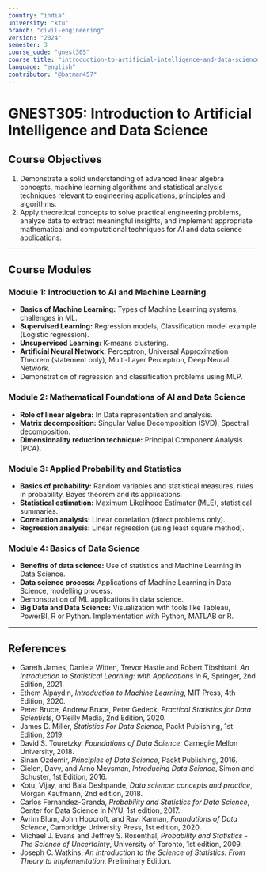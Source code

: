 ```yaml
---
country: "india"
university: "ktu"
branch: "civil-engineering"
version: "2024"
semester: 3
course_code: "gnest305"
course_title: "introduction-to-artificial-intelligence-and-data-science"
language: "english"
contributor: "@batman457"
---
```


# GNEST305: Introduction to Artificial Intelligence and Data Science

## Course Objectives
1. Demonstrate a solid understanding of advanced linear algebra concepts, machine learning algorithms and statistical analysis techniques relevant to engineering applications, principles and algorithms.
2. Apply theoretical concepts to solve practical engineering problems, analyze data to extract meaningful insights, and implement appropriate mathematical and computational techniques for AI and data science applications.

---

## Course Modules

### Module 1: Introduction to AI and Machine Learning
- **Basics of Machine Learning:** Types of Machine Learning systems, challenges in ML.
- **Supervised Learning:** Regression models, Classification model example (Logistic regression).
- **Unsupervised Learning:** K-means clustering.
- **Artificial Neural Network:** Perceptron, Universal Approximation Theorem (statement only), Multi-Layer Perceptron, Deep Neural Network.
- Demonstration of regression and classification problems using MLP.

### Module 2: Mathematical Foundations of AI and Data Science
- **Role of linear algebra:** In Data representation and analysis.
- **Matrix decomposition:** Singular Value Decomposition (SVD), Spectral decomposition.
- **Dimensionality reduction technique:** Principal Component Analysis (PCA).

### Module 3: Applied Probability and Statistics
- **Basics of probability:** Random variables and statistical measures, rules in probability, Bayes theorem and its applications.
- **Statistical estimation:** Maximum Likelihood Estimator (MLE), statistical summaries.
- **Correlation analysis:** Linear correlation (direct problems only).
- **Regression analysis:** Linear regression (using least square method).

### Module 4: Basics of Data Science
- **Benefits of data science:** Use of statistics and Machine Learning in Data Science.
- **Data science process:** Applications of Machine Learning in Data Science, modelling process.
- Demonstration of ML applications in data science.
- **Big Data and Data Science:** Visualization with tools like Tableau, PowerBI, R or Python. Implementation with Python, MATLAB or R.

---

## References

- Gareth James, Daniela Witten, Trevor Hastie and Robert Tibshirani, *An Introduction to Statistical Learning: with Applications in R*, Springer, 2nd Edition, 2021.
- Ethem Alpaydin, *Introduction to Machine Learning*, MIT Press, 4th Edition, 2020.
- Peter Bruce, Andrew Bruce, Peter Gedeck, *Practical Statistics for Data Scientists*, O’Reilly Media, 2nd Edition, 2020.
- James D. Miller, *Statistics For Data Science*, Packt Publishing, 1st Edition, 2019.
- David S. Touretzky, *Foundations of Data Science*, Carnegie Mellon University, 2018.
- Sinan Ozdemir, *Principles of Data Science*, Packt Publishing, 2016.
- Cielen, Davy, and Arno Meysman, *Introducing Data Science*, Simon and Schuster, 1st Edition, 2016.
- Kotu, Vijay, and Bala Deshpande, *Data science: concepts and practice*, Morgan Kaufmann, 2nd edition, 2018.
- Carlos Fernandez-Granda, *Probability and Statistics for Data Science*, Center for Data Science in NYU, 1st edition, 2017.
- Avrim Blum, John Hopcroft, and Ravi Kannan, *Foundations of Data Science*, Cambridge University Press, 1st edition, 2020.
- Michael J. Evans and Jeffrey S. Rosenthal, *Probability and Statistics - The Science of Uncertainty*, University of Toronto, 1st edition, 2009.
- Joseph C. Watkins, *An Introduction to the Science of Statistics: From Theory to Implementation*, Preliminary Edition.

